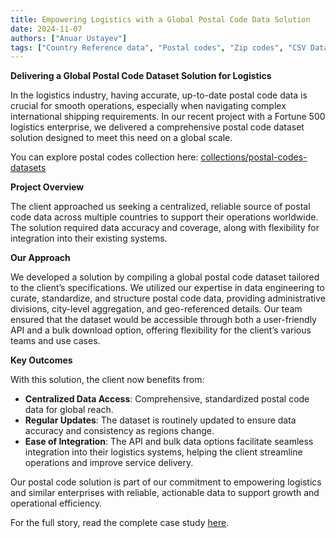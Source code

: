 ```yaml
---
title: Empowering Logistics with a Global Postal Code Data Solution
date: 2024-11-07
authors: ["Anuar Ustayev"]
tags: ["Country Reference data", "Postal codes", "Zip codes", "CSV Datasets"]
---
```


**Delivering a Global Postal Code Dataset Solution for Logistics**

In the logistics industry, having accurate, up-to-date postal code data is crucial for smooth operations, especially when navigating complex international shipping requirements. In our recent project with a Fortune 500 logistics enterprise, we delivered a comprehensive postal code dataset solution designed to meet this need on a global scale.

You can explore postal codes collection here: [collections/postal-codes-datasets](https://datahub.io/collections/postal-codes-datasets)

**Project Overview**

The client approached us seeking a centralized, reliable source of postal code data across multiple countries to support their operations worldwide. The solution required data accuracy and coverage, along with flexibility for integration into their existing systems.

**Our Approach**

We developed a solution by compiling a global postal code dataset tailored to the client’s specifications. We utilized our expertise in data engineering to curate, standardize, and structure postal code data, providing administrative divisions, city-level aggregation, and geo-referenced details. Our team ensured that the dataset would be accessible through both a user-friendly API and a bulk download option, offering flexibility for the client’s various teams and use cases.

**Key Outcomes**

With this solution, the client now benefits from:

- **Centralized Data Access**: Comprehensive, standardized postal code data for global reach.
- **Regular Updates**: The dataset is routinely updated to ensure data accuracy and consistency as regions change.
- **Ease of Integration**: The API and bulk data options facilitate seamless integration into their logistics systems, helping the client streamline operations and improve service delivery.

Our postal code solution is part of our commitment to empowering logistics and similar enterprises with reliable, actionable data to support growth and operational efficiency.

For the full story, read the complete case study [here](https://www.datopian.com/showcase/case-studies/postal-code-dataset-solution-for-logistics-enterprise).